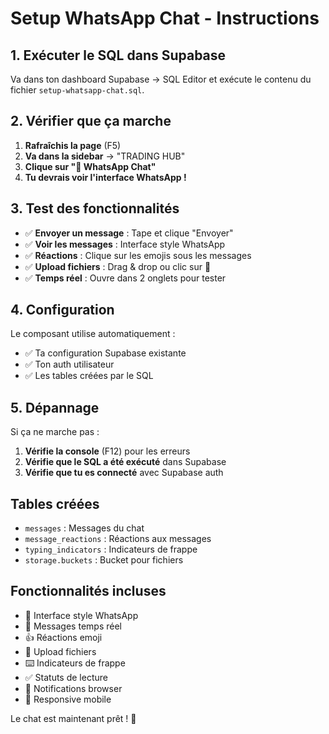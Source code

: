 # Setup WhatsApp Chat - Instructions

## 1. Exécuter le SQL dans Supabase

Va dans ton dashboard Supabase → SQL Editor et exécute le contenu du fichier `setup-whatsapp-chat.sql`.

## 2. Vérifier que ça marche

1. **Rafraîchis la page** (F5)
2. **Va dans la sidebar** → "TRADING HUB" 
3. **Clique sur "📱 WhatsApp Chat"**
4. **Tu devrais voir l'interface WhatsApp !**

## 3. Test des fonctionnalités

- ✅ **Envoyer un message** : Tape et clique "Envoyer"
- ✅ **Voir les messages** : Interface style WhatsApp
- ✅ **Réactions** : Clique sur les emojis sous les messages
- ✅ **Upload fichiers** : Drag & drop ou clic sur 📎
- ✅ **Temps réel** : Ouvre dans 2 onglets pour tester

## 4. Configuration

Le composant utilise automatiquement :
- ✅ Ta configuration Supabase existante
- ✅ Ton auth utilisateur
- ✅ Les tables créées par le SQL

## 5. Dépannage

Si ça ne marche pas :
1. **Vérifie la console** (F12) pour les erreurs
2. **Vérifie que le SQL a été exécuté** dans Supabase
3. **Vérifie que tu es connecté** avec Supabase auth

## Tables créées

- `messages` : Messages du chat
- `message_reactions` : Réactions aux messages  
- `typing_indicators` : Indicateurs de frappe
- `storage.buckets` : Bucket pour fichiers

## Fonctionnalités incluses

- 📱 Interface style WhatsApp
- 💬 Messages temps réel
- 👍 Réactions emoji
- 📎 Upload fichiers
- ⌨️ Indicateurs de frappe
- ✅ Statuts de lecture
- 🔔 Notifications browser
- 📱 Responsive mobile

Le chat est maintenant prêt ! 🚀
